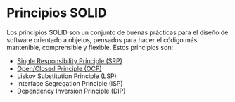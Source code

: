 # Principios SOLID
Los principios SOLID son un conjunto de buenas prácticas para el diseño de software orientado a objetos, pensados para hacer el código más mantenible, comprensible y flexible. Estos principios son: 

+ [Single Responsibility Principle (SRP)](https://github.com/RodrigoRivas89/Principio-de-Responsabilidad-nica-SRP-/blob/main/srp.md#principio-de-responsabilidad-%C3%BAnica-srp)
+ [Open/Closed Principle (OCP)](https://github.com/RodrigoRivas89/Principio-de-Abierto-Cerrado-OCP-/blob/main/ocp.md#principio-de-abiertocerrado-ocp)
+ Liskov Substitution Principle (LSP)
+ Interface Segregation Principle (ISP)
+ Dependency Inversion Principle (DIP)
